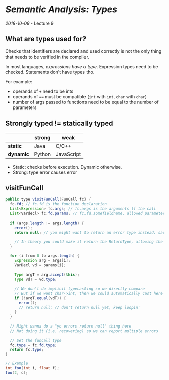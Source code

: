 # _Semantic Analysis: Types_
_2018-10-09_ - Lecture 9

## What are types used for?

Checks that identifiers are declared and used correctly is not the only thing that needs to be verified in the compiler.

In most languages, _expressions have a type_. Expression types need to be checked. Statements don't have types tho.

For example:

- operands of `+` need to be ints
- operands of `==` must be compatible (`int` with `int`, `char` with `char`)
- number of args passed to functions need to be equal to the number of parameters

## Strongly typed != statically typed

|             | strong | weak       |
| ----------- | ------ | ---------- |
| **static**  | Java   | C/C++      |
| **dynamic** | Python | JavaScript |

- Static: checks before execution. Dynamic otherwise.
- Strong: type error causes error

## visitFunCall

```java
public type visitFunCall(FunCall fc) {
  fc.fd; // fc.fd is the function declaration
  List<Expression> fc.args; // fc.args is the arguments lf the call
  List<Vardecl> fc.fd.params; // fc.fd.somefieldname, allowed parameters
  
  if (args.length != args.length) {
    error();
    return null; // you might want to return an error type instead. save on NullPointerExceptions ;)
    
    // In theory you could make it return the ReturnType, allowing the compiler to compile the rest of the program
  }
  
  for (i from 0 to args.length) {
    Expression arg = args[i];
    VarDecl vd = params[i];
    
    Type argT = arg.accept(this);
    Type vdT = vd.type;
    
    // We don't do implicit typecasting so we directly compare
    // But if we want char->int, then we could automatically cast here
    if (!argT.equal(vdT)) {
      error();
      // return null; // don't return null yet, keep loopin'
    }
  }
  
  // Might wanna do a "yo errors return null" thing here
  // Not doing it (i.e. recovering) so we can report multiple errors
  
  // Set the funcall type
  fc.type = fc.fd.type;
  return fc.type;
}

// Example
int foo(int i, float f);
foo(2, c);
```
